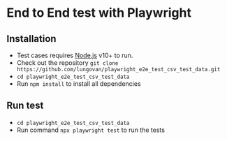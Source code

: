 # End to End test with Playwright

## Installation
- Test cases requires [Node.js](https://nodejs.org/) v10+ to run.
- Check out the repository `git clone https://github.com/lungovan/playwright_e2e_test_csv_test_data.git`
- `cd playwright_e2e_test_csv_test_data`
- Run `npm install` to install all dependencies 
## Run test
- `cd playwright_e2e_test_csv_test_data`
- Run command `npx playwright test` to run the tests
